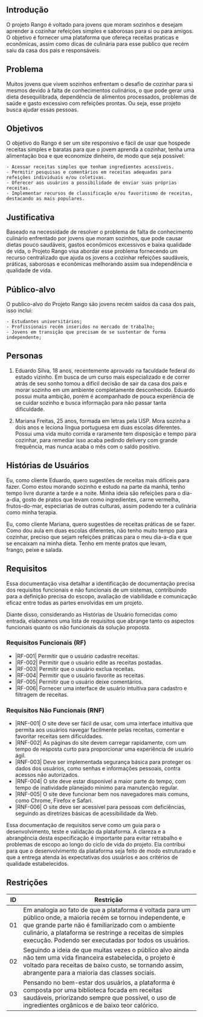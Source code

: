## Introdução

O projeto Rango é voltado para jovens que moram sozinhos e desejam aprender a cozinhar refeições simples e saborosas para si ou para amigos. O objetivo é fornecer uma plataforma que ofereça receitas praticas e econômicas, assim como dicas de culinária para esse publico que recém saiu da casa dos pais e responsáveis.

## Problema

Muitos jovens que vivem sozinhos enfrentam o desafio de cozinhar para si mesmos devido à falta de conhecimentos culinários, o que pode gerar uma dieta desequilibrada, dependência de alimentos processados, problemas de saúde e gasto excessivo com refeições prontas. Ou seja, esse projeto busca ajudar essas pessoas.

## Objetivos

O objetivo do Rango é ser um site responsivo e fácil de usar que hospede receitas simples e baratas para que o jovem aprenda a cozinhar, tenha uma alimentação boa e que economize dinheiro, de modo que seja possível:

    - Acessar receitas simples que tenham ingredientes acessíveis.
    - Permitir pesquisas e comentários em receitas adequadas para refeições individuais e/ou coletivas.
    - Oferecer aos usuários a possibilidade de enviar suas próprias receitas.
    - Implementar recursos de classificação e/ou favoritismo de receitas, destacando as mais populares.

## Justificativa

Baseado na necessidade de resolver o problema de falta de conhecimento culinário enfrentado por jovens que moram sozinhos, que pode causar dietas pouco saudáveis, gastos econômicos excessivos e baixa qualidade de vida, o Projeto Rango visa abordar esse problema fornecendo um recurso centralizado que ajuda os jovens a cozinhar refeições saudáveis, práticas, saborosas e econômicas melhorando assim sua independência e qualidade de vida.

## Público-alvo

O publico-alvo do Projeto Rango são jovens recém saídos da casa dos pais, isso inclui:

    - Estudantes universitários;
    - Profissionais recém inseridos no mercado de trabalho;
    - Jovens em transição que precisam de se sustentar de forma independente;

## Personas

1. Eduardo Silva, 18 anos, recentemente aprovado na faculdade federal do estado vizinho. Em busca de um curso mais especializado e de correr atrás de seu sonho tomou a difícil decisão de sair da casa dos pais e morar sozinho em um ambiente completamente desconhecido. Eduardo possui muita ambição, porém é acompanhado de pouca experiência de se cuidar sozinho e busca informação para não passar tanta dificuldade.

2. Mariana Freitas, 25 anos, formada em letras pela USP. Mora sozinha a dois anos e leciona língua portuguesa em duas escolas diferentes. Possui uma vida muito corrida e raramente tem disposição e tempo para cozinhar, para remediar isso acaba pedindo delivery com grande frequência, mas nunca acaba o mês com o saldo positivo.

## Histórias de Usuários

Eu, como cliente Eduardo, quero sugestões de receitas mais difíceis para fazer. Como estou morando sozinho e estudo na parte da manhã, tenho tempo livre durante a tarde e a noite. Minha ideia são refeições para o dia-a-dia, gosto de pratos que levam como ingredientes, carne vermelha, frutos-do-mar, especiarias de outras culturas, assim podendo ter a culinária como minha terapia.

Eu, como cliente Mariana, quero sugestões de receitas práticas de se fazer. Como dou aula em duas escolas diferentes, não tenho muito tempo para cozinhar, preciso que sejam refeições práticas para o meu dia-a-dia e que se encaixam na minha dieta. Tenho em mente pratos que levam, frango, peixe e salada.

## Requisitos

Essa documentação visa detalhar a identificação de documentação precisa dos requisitos funcionais e não funcionais de um sistemas, contribuindo para a definição precisa do escopo, avaliação de viabilidade e comunicação eficaz entre todas as partes envolvidas em um projeto.

Diante disso, considerando as Histórias de Usuário fornecidas como entrada, elaboramos uma lista de requisitos que abrange tanto os aspectos funcionais quanto os não funcionais da solução proposta.

### Requisitos Funcionais (RF)

- |RF-001| Permitir que o usuário cadastre receitas.
- |RF-002| Permitir que o usuário edite as receitas postadas.
- |RF-003| Permitir que o usuário exclua receitas.
- |RF-004| Permitir que o usuário favorite as receitas.
- |RF-005| Permitir que o usuário deixe comentários.
- |RF-006| Fornecer uma interface de usuário intuitiva para cadastro e filtragem de receitas.

### Requisitos Não Funcionais (RNF)

- |RNF-001| O site deve ser fácil de usar, com uma interface intuitiva que permita aos usuários navegar facilmente pelas receitas, comentar e favoritar receitas sem dificuldades.
- |RNF-002| As páginas do site devem carregar rapidamente, com um tempo de resposta curto para proporcionar uma experiência de usuário ágil.
- |RNF-003| Deve ser implementada segurança básica para proteger os dados dos usuários, como senhas e informações pessoais, contra acessos não autorizados.
- |RNF-004| O site deve estar disponível a maior parte do tempo, com tempo de inatividade planejado mínimo para manutenção regular.
- |RNF-005| O site deve funcionar bem nos navegadores mais comuns, como Chrome, Firefox e Safari.
- |RNF-006| O site deve ser acessível para pessoas com deficiências, seguindo as diretrizes básicas de acessibilidade da Web.

Essa documentação de requisitos serve como um guia para o desenvolvimento, teste e validação da plataforma. A clareza e a abrangência desta especificação é importante para evitar retrabalho e problemas de escopo ao longo do ciclo de vida do projeto. Ela contribui para que o desenvolvimento da plataforma seja feito de modo estruturado e que a entrega atenda às expectativas dos usuários e aos critérios de qualidade estabelecidos.

## Restrições

| ID  | Restrição                                                                                                                                                                                                                                                                                |
| --- | ---------------------------------------------------------------------------------------------------------------------------------------------------------------------------------------------------------------------------------------------------------------------------------------- |
| 01  | Em analogia ao fato de que a plataforma é voltada para um público onde, a maioria recém se tornou independente, e que grande parte não é familiarizado com o ambiente culinário, a plataforma se restringe a receitas de simples execução. Podendo ser executadas por todos os usuários. |
| 02  | Seguindo a ideia de que muitas vezes o público alvo ainda não tem uma vida financeira estabelecida, o projeto é voltado para receitas de baixo custo, se tornando assim, abrangente para a maioria das classes sociais.                                                                  |
| 03  | Pensando no bem-estar dos usuários, a plataforma é composta por uma biblioteca focada em receitas saudáveis, priorizando sempre que possível, o uso de ingredientes orgânicos e de baixo teor calórico.                                                                                  |
